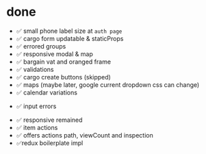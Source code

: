 # done 
- ✅ small phone label size at `auth page`
- ✅ cargo form updatable & staticProps
- ✅ errored groups
- ✅ responsive modal & map
- ✅ bargain vat and oranged frame
- ✅ validations
- ✅ cargo create buttons (skipped)
- ✅ maps (maybe later, google current dropdown css can change)
- ✅ calendar variations
+ ✅ input errors 
- ✅ responsive remained
- ✅ item actions
- ✅ offers actions path, viewCount and inspection
- ✅redux boilerplate impl
